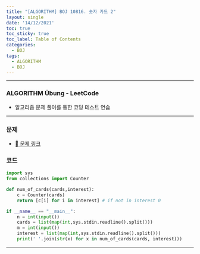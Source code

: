 ```yaml
---
title: "[ALGORITHM] BOJ 10816. 숫자 카드 2"
layout: single
date: '14/12/2021'
toc: true
toc_sticky: true
toc_label: Table of Contents
categories:
  - BOJ
tags:
  - ALGORITHM
  - BOJ
---
```


---
### ALGORITHM Übung - LeetCode
* 알고리즘 문제 풀이를 통한 코딩 테스트 연습

---

### 문제
* [🔗 문제 링크](https://www.acmicpc.net/problem/10816)

### 코드
```python
import sys
from collections import Counter

def num_of_cards(cards,interest):
    c = Counter(cards)
    return [c[i] for i in interest] # if not in interest 0

if __name__ == "__main__":
    n = int(input())
    cards = list(map(int,sys.stdin.readline().split()))
    m = int(input())
    interest = list(map(int,sys.stdin.readline().split()))
    print(' '.join(str(x) for x in num_of_cards(cards, interest)))
```

---